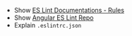 - Show [ES Lint Documentations - Rules](https://eslint.org/docs/rules)
- Show [Angular ES Lint Repo](https://github.com/angular-eslint/angular-eslint)
- Explain `.eslintrc.json`